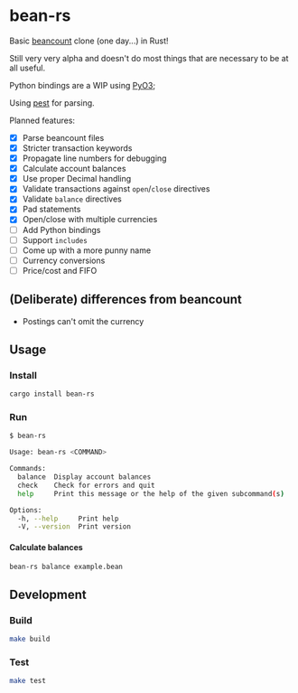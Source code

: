 # bean-rs

Basic [beancount](https://github.com/beancount/beancount) clone (one day...) in Rust!

Still very very alpha and doesn't do most things that are necessary to be at all useful.

Python bindings are a WIP using [PyO3](https://pyo3.rs);

Using [pest](https://pest.rs/) for parsing.

Planned features:
- [x] Parse beancount files
- [x] Stricter transaction keywords
- [x] Propagate line numbers for debugging
- [x] Calculate account balances
- [x] Use proper Decimal handling
- [x] Validate transactions against `open`/`close` directives
- [x] Validate `balance` directives
- [x] Pad statements
- [x] Open/close with multiple currencies
- [ ] Add Python bindings
- [ ] Support `includes`
- [ ] Come up with a more punny name
- [ ] Currency conversions
- [ ] Price/cost and FIFO

## (Deliberate) differences from beancount
- Postings can't omit the currency

## Usage
### Install
```bash
cargo install bean-rs
```

### Run
```bash
$ bean-rs

Usage: bean-rs <COMMAND>

Commands:
  balance  Display account balances
  check    Check for errors and quit
  help     Print this message or the help of the given subcommand(s)

Options:
  -h, --help     Print help
  -V, --version  Print version
```

#### Calculate balances
```bash
bean-rs balance example.bean
```


## Development
### Build
```bash
make build
```

### Test
```bash
make test
```
